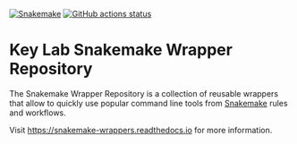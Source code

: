 [![Snakemake](https://img.shields.io/badge/snakemake-≥5.7.0-brightgreen.svg)](https://snakemake.readthedocs.io)
[![GitHub actions status](https://github.com/snakemake/snakemake-wrappers/workflows/Tests/badge.svg?branch=master)](https://github.com/snakemake/snakemake-wrappers/actions?query=branch%3Amaster+workflow%3ATests)


# Key Lab Snakemake Wrapper Repository

The Snakemake Wrapper Repository is a collection of reusable wrappers that allow to quickly use popular command line tools
from [Snakemake](https://snakemake.readthedocs.io) rules and workflows.

Visit https://snakemake-wrappers.readthedocs.io for more information.
